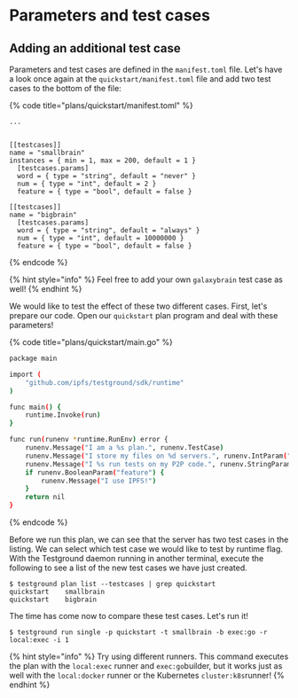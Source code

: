# Parameters and test cases

## Adding an additional test case

Parameters and test cases are defined in the `manifest.toml` file. Let's have a look once again at the `quickstart/manifest.toml` file and add two test cases to the bottom of the file:

{% code title="plans/quickstart/manifest.toml" %}
```
...


[[testcases]]
name = "smallbrain"
instances = { min = 1, max = 200, default = 1 }
  [testcases.params]
  word = { type = "string", default = "never" }
  num = { type = "int", default = 2 }
  feature = { type = "bool", default = false }

[[testcases]]
name = "bigbrain"
  [testcases.params]
  word = { type = "string", default = "always" }
  num = { type = "int", default = 10000000 }
  feature = { type = "bool", default = false }
```
{% endcode %}

{% hint style="info" %}
Feel free to add your own `galaxybrain` test case as well!
{% endhint %}

We would like to test the effect of these two different cases. First, let's prepare our code. Open our `quickstart` plan program and deal with these parameters!

{% code title="plans/quickstart/main.go" %}
```bash
package main

import (
	"github.com/ipfs/testground/sdk/runtime"
)

func main() {
	runtime.Invoke(run)
}

func run(runenv *runtime.RunEnv) error {
	runenv.Message("I am a %s plan.", runenv.TestCase)
	runenv.Message("I store my files on %d servers.", runenv.IntParam("num"))
	runenv.Message("I %s run tests on my P2P code.", runenv.StringParam("word"))
	if runenv.BooleanParam("feature") {
		runenv.Message("I use IPFS!")
	}
	return nil
}
```
{% endcode %}

Before we run this plan, we can see that the server has two test cases in the listing. We can select which test case we would like to test by runtime flag. With the Testground daemon running in another terminal, execute the following to see a list of the new test cases we have just created.

```text
$ testground plan list --testcases | grep quickstart
quickstart    smallbrain
quickstart    bigbrain
```

The time has come now to compare these test cases. Let's run it!

```text
$ testground run single -p quickstart -t smallbrain -b exec:go -r local:exec -i 1
```

{% hint style="info" %}
Try using different runners. This command executes the plan with the `local:exec` runner and `exec:go`builder, but it works just as well with the `local:docker` runner or the Kubernetes `cluster:k8s`runner!
{% endhint %}

